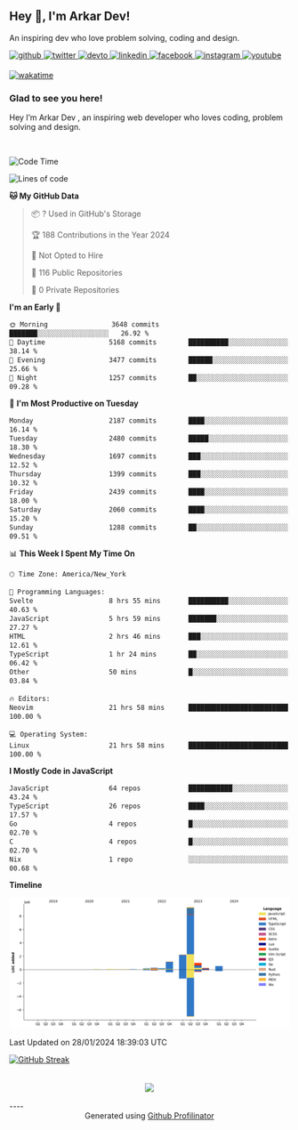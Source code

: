 ## Hey 👋, I'm Arkar Dev!  

An inspiring dev who love problem solving, coding and design.

<a href="https://github.com/Riley1101" target="_blank">
<img src=https://img.shields.io/badge/github-%2324292e.svg?&style=for-the-badge&logo=github&logoColor=white alt=github style="margin-bottom: 5px;" />
</a>
<a href="https://twitter.com/arkardev" target="_blank">
<img src=https://img.shields.io/badge/twitter-%2300acee.svg?&style=for-the-badge&logo=twitter&logoColor=white alt=twitter style="margin-bottom: 5px;" />
</a>
<a href="https://dev.to/riley1101" target="_blank">
<img src=https://img.shields.io/badge/dev.to-%2308090A.svg?&style=for-the-badge&logo=dev.to&logoColor=white alt=devto style="margin-bottom: 5px;" />
</a>
<a href="https://linkedin.com/in/arkar-kaung-myat" target="_blank">
<img src=https://img.shields.io/badge/linkedin-%231E77B5.svg?&style=for-the-badge&logo=linkedin&logoColor=white alt=linkedin style="margin-bottom: 5px;" />
</a>
<a href="https://www.facebook.com/riley.eileen.75" target="_blank">
<img src=https://img.shields.io/badge/facebook-%232E87FB.svg?&style=for-the-badge&logo=facebook&logoColor=white alt=facebook style="margin-bottom: 5px;" />
</a>
<a href="https://instagram.com/rileys1101" target="_blank">
<img src=https://img.shields.io/badge/instagram-%23000000.svg?&style=for-the-badge&logo=instagram&logoColor=white alt=instagram style="margin-bottom: 5px;" />
</a>
<a href="https://www.youtube.com/channel/UC_RfEQCC3gL2AzsFFAABikg" target="_blank">
<img src=https://img.shields.io/badge/youtube-%23EE4831.svg?&style=for-the-badge&logo=youtube&logoColor=white alt=youtube style="margin-bottom: 5px;" />
</a>  
  
[![wakatime](https://wakatime.com/badge/user/cf23b6e3-75f8-4c04-b0e3-273191c8d2ec.svg)](https://wakatime.com/@cf23b6e3-75f8-4c04-b0e3-273191c8d2ec)


### Glad to see you here!  
Hey I’m Arkar Dev , an inspiring web developer who loves coding, problem solving and design.

<br/>

<!--START_SECTION:waka-->
![Code Time](http://img.shields.io/badge/Code%20Time-919%20hrs%2019%20mins-blue)

![Lines of code](https://img.shields.io/badge/From%20Hello%20World%20I%27ve%20Written-15.3%20million%20lines%20of%20code-blue)

**🐱 My GitHub Data** 

> 📦 ? Used in GitHub's Storage 
 > 
> 🏆 188 Contributions in the Year 2024
 > 
> 🚫 Not Opted to Hire
 > 
> 📜 116 Public Repositories 
 > 
> 🔑 0 Private Repositories 
 > 
**I'm an Early 🐤** 

```text
🌞 Morning                3648 commits        ███████░░░░░░░░░░░░░░░░░░   26.92 % 
🌆 Daytime                5168 commits        ██████████░░░░░░░░░░░░░░░   38.14 % 
🌃 Evening                3477 commits        ██████░░░░░░░░░░░░░░░░░░░   25.66 % 
🌙 Night                  1257 commits        ██░░░░░░░░░░░░░░░░░░░░░░░   09.28 % 
```
📅 **I'm Most Productive on Tuesday** 

```text
Monday                   2187 commits        ████░░░░░░░░░░░░░░░░░░░░░   16.14 % 
Tuesday                  2480 commits        █████░░░░░░░░░░░░░░░░░░░░   18.30 % 
Wednesday                1697 commits        ███░░░░░░░░░░░░░░░░░░░░░░   12.52 % 
Thursday                 1399 commits        ███░░░░░░░░░░░░░░░░░░░░░░   10.32 % 
Friday                   2439 commits        ████░░░░░░░░░░░░░░░░░░░░░   18.00 % 
Saturday                 2060 commits        ████░░░░░░░░░░░░░░░░░░░░░   15.20 % 
Sunday                   1288 commits        ██░░░░░░░░░░░░░░░░░░░░░░░   09.51 % 
```


📊 **This Week I Spent My Time On** 

```text
🕑︎ Time Zone: America/New_York

💬 Programming Languages: 
Svelte                   8 hrs 55 mins       ██████████░░░░░░░░░░░░░░░   40.63 % 
JavaScript               5 hrs 59 mins       ███████░░░░░░░░░░░░░░░░░░   27.27 % 
HTML                     2 hrs 46 mins       ███░░░░░░░░░░░░░░░░░░░░░░   12.61 % 
TypeScript               1 hr 24 mins        ██░░░░░░░░░░░░░░░░░░░░░░░   06.42 % 
Other                    50 mins             █░░░░░░░░░░░░░░░░░░░░░░░░   03.84 % 

🔥 Editors: 
Neovim                   21 hrs 58 mins      █████████████████████████   100.00 % 

💻 Operating System: 
Linux                    21 hrs 58 mins      █████████████████████████   100.00 % 
```

**I Mostly Code in JavaScript** 

```text
JavaScript               64 repos            ███████████░░░░░░░░░░░░░░   43.24 % 
TypeScript               26 repos            ████░░░░░░░░░░░░░░░░░░░░░   17.57 % 
Go                       4 repos             █░░░░░░░░░░░░░░░░░░░░░░░░   02.70 % 
C                        4 repos             █░░░░░░░░░░░░░░░░░░░░░░░░   02.70 % 
Nix                      1 repo              ░░░░░░░░░░░░░░░░░░░░░░░░░   00.68 % 
```



**Timeline**

![Lines of Code chart](https://raw.githubusercontent.com/Riley1101/Riley1101/main/assets/bar_graph.png)


 Last Updated on 28/01/2024 18:39:03 UTC
<!--END_SECTION:waka-->

[![GitHub Streak](https://streak-stats.demolab.com?user=Riley1101)](https://git.io/streak-stats)
  
<br/>  
<div align="center">
<img src="https://komarev.com/ghpvc/?username=Riley1101&&style=flat-square" align="center" />
</div>  
<br/>  
----
<div align="center">Generated using <a href="https://profilinator.rishav.dev/" target="_blank">Github Profilinator</a></div>

